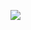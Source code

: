  

![](faceRecognition.gif)

<!--
### Hi there 👋

Bachelor of Computer Science  
└──> Cyber Security Major  
└──> Cloud Computing Minor  

Interests:  
└──> Artificial intelligence  
└──> Automation 

**WathikAhmed/WathikAhmed** is a ✨ _special_ ✨ repository because its `README.md` (this file) appears on your GitHub profile.

Here are some ideas to get you started:

- 🔭 I’m currently working on ...
- 🌱 I’m currently learning ...
- 👯 I’m looking to collaborate on ...
- 🤔 I’m looking for help with ...
- 💬 Ask me about ...
- 📫 How to reach me: ...
- 😄 Pronouns: ...
- ⚡ Fun fact: ...
-->
